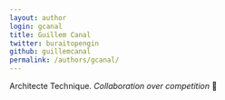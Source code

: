 ```yaml
---
layout: author
login: gcanal
title: Guillem Canal
twitter: buraitopengin
github: guillemcanal
permalink: /authors/gcanal/
---
```


Architecte Technique. _Collaboration over competition_ 🖖
